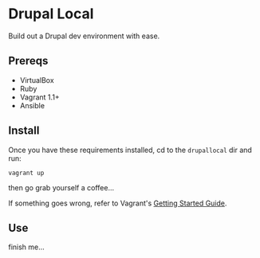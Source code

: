 Drupal Local
================

Build out a Drupal dev environment with ease.

Prereqs
-------

- VirtualBox
- Ruby
- Vagrant 1.1+
- Ansible

Install
-------

Once you have these requirements installed, cd to the `drupallocal` dir and run:

`vagrant up`

then go grab yourself a coffee...

If something goes wrong, refer to Vagrant's [Getting Started
Guide](http://docs.vagrantup.com/v2/getting-started/index.html).

Use
---
finish me...